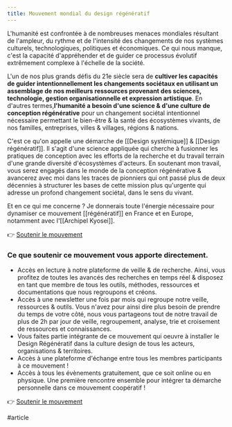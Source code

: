 ```yaml
---
title: Mouvement mondial du design régénératif
---
```


L'humanité est confrontée à de nombreuses menaces mondiales résultant de l'ampleur, du rythme et de l'intensité des changements de nos systèmes culturels, technologiques, politiques et économiques. Ce qui nous manque, c'est la capacité d'appréhender et de guider ce processus évolutif extrêmement complexe à l'échelle de la société.

L'un de nos plus grands défis du 21e siècle sera de **cultiver les capacités de guider intentionnellement les changements sociétaux en utilisant un assemblage de nos meilleurs ressources provenant des sciences, technologie, gestion organisationnelle et expression artistique**. En d'autres termes,**l'humanité a besoin d'une science & d'une culture de conception régénérative** pour un changement sociétal intentionnel nécessaire permettant le bien-être & la santé des écosystèmes vivants, de nos familles, entreprises, villes & villages, régions & nations.

C'est ce qu'on appelle une démarche de [[Design systémique]] & [[Design régénératif]]. Il s'agit d'une science appliquée qui cherche à fusionner les pratiques de conception avec les efforts de la recherche et du travail terrain d'une grande diversité d'écosystèmes d'acteurs. En soutenant mon travail, vous serez engagés dans le monde de la conception régénérative & avancerez avec moi dans les traces de pionniers qui ont passé plus de deux décennies à structurer les bases de cette mission plus qu'urgente qui adresse un profond changement sociétal, dans le sens du vivant.

Et en ce qui me concerne ? Je donnerais toute l'énergie nécessaire pour dynamiser ce mouvement [[régénératif]] en France et en Europe, notamment avec l'[[Archipel Kyosei]].

 👉 [Soutenir le mouvement](https://www.buymeacoffee.com/liut)
 
### Ce que soutenir ce mouvement vous apporte directement.
- Accès en lecture à notre plateforme de veille & de recherche. Ainsi, vous profitez de toutes les avancés des recherches en temps réel & disposez en tant que membre de tous les outils, méthodes, ressources et documentations que nous regroupons et créons.
- Accès à une newsletter une fois par mois qui regroupe notre veille, ressources & outils. Vous n'avez pour ainsi dire plus besoin de prendre du temps de votre côté, nous vous partageons tout de notre travail de plus de 2h par jour de veille, regroupement, analyse, trie et croisement de ressources et connaissances.
- Vous faites partie intégrante de ce mouvement qui oeuvre à installer le Design Régénératif dans la culture design de tous les acteurs, organisations & territoires.
- Accès à une plateforme d'échange entre tous les membres participants à ce mouvement !
- Accès à tous les évènements gratuitement, que ce soit online ou en physique.
Une première rencontre ensemble pour intégrer ta démarche personnelle dans ce mouvement coopératif !

 👉 [Soutenir le mouvement](https://www.buymeacoffee.com/liut)

#article 
